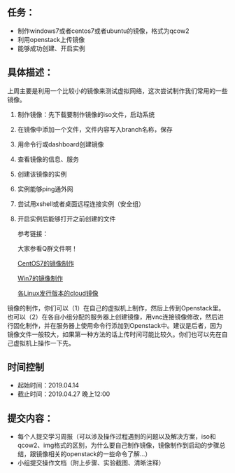 ## 任务：

- 制作windows7或者centos7或者ubuntu的镜像，格式为qcow2
- 利用openstack上传镜像
- 能够成功创建、开启实例

## 具体描述：

上周主要是利用一个比较小的镜像来测试虚拟网络，这次尝试制作我们常用的一些镜像。

1. 制作镜像：先下载要制作镜像的iso文件，启动系统

2. 在镜像中添加一个文件，文件内容写入branch名称，保存

3. 用命令行或dashboard创建镜像

4. 查看镜像的信息、服务

5. 创建该镜像的实例

6. 实例能够ping通外网

7. 尝试用xshell或者桌面远程连接实例（安全组）

8. 开启实例后能够打开之前创建的文件

   参考链接：

   大家参看Q群文件啊！

   [CentOS7的镜像制作](https://www.jianshu.com/p/137e6f3f0369)

   [Win7的镜像制作](https://blog.51cto.com/jevic/1811277 )

   [各Linux发行版本的cloud镜像](https://blog.csdn.net/oyuk06cm/article/details/55259913)

镜像的制作，你们可以（1）在自己的虚拟机上制作，然后上传到Openstack里。也可以（2）在各自小组分配的服务器上创建镜像，用vnc连接镜像修改，然后进行固化制作，并在服务器上使用命令行添加到Openstack中。建议是后者，因为镜像文件一般较大，如果第一种方法的话上传时间可能比较久。你们也可以先在自己虚拟机上操作一下先。

## 时间控制

- 起始时间：2019.04.14
- 截止时间：2019.04.27 晚上12:00

## 提交内容：

- 每个人提交学习周报（可以涉及操作过程遇到的问题以及解决方案，iso和qcow2、img格式的区别，为什么要自己制作镜像，镜像制作到启动的步骤总结，跟镜像相关的openstack的一些命令了解...）
- 小组提交操作文档（附上步骤、实验截图、清晰注释）